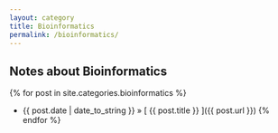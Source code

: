 ```yaml
---
layout: category
title: Bioinformatics
permalink: /bioinformatics/
---
```


## Notes about Bioinformatics

{% for post in site.categories.bioinformatics %}
  * {{ post.date | date_to_string }} &raquo; [ {{ post.title }} ]({{ post.url }})
{% endfor %}
